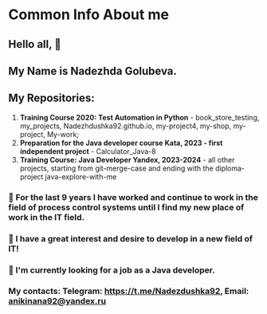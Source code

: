 # Common Info About me
## Hello all, 👋
## My Name is Nadezhda Golubeva.

## My Repositories: 
1. **Training Course 2020: Test Automation in Python** - book_store_testing, my_projects, Nadezhdushka92.github.io, my-project4, my-shop, my-project, My-work;
2. **Preparation for the Java developer course Kata, 2023 - first independent project** - Calculator_Java-8
3. **Training Course: Java Developer Yandex, 2023-2024** - all other projects, starting from git-merge-case and ending with the diploma-project java-explore-with-me

### 📌 For the last 9 years I have worked and continue to work in the field of process control systems until I find my new place of work in the IT field.
### 📌 I have a great interest and desire to develop in a new field of IT!
### 📌 I'm currently looking for a job as a Java developer.

### My contacts: Telegram: https://t.me/Nadezdushka92, Email: anikinana92@yandex.ru




